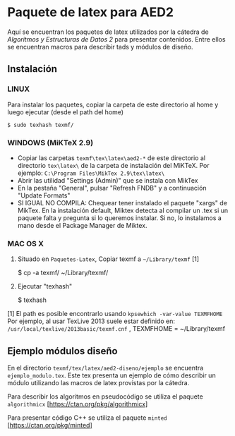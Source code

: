 # Paquete de latex para AED2

Aquí se encuentran los paquetes de latex utilizados por la cátedra de
*Algoritmos y Estructuras de Datos 2* para presentar contenidos. Entre ellos se
encuentran macros para describir tads y módulos de diseño.

## Instalación

### LINUX

Para instalar los paquetes, copiar la carpeta de este directorio al home y luego ejecutar (desde el path del home)

    $ sudo texhash texmf/

### WINDOWS (MiKTeX 2.9)

- Copiar las carpetas `texmf\tex\latex\aed2-*` de este directorio al directorio `tex\latex\` de la carpeta de instalación del MiKTeX. Por ejemplo: `C:\Program Files\MikTex 2.9\tex\latex\`
- Abrir las utilidad "Settings (Admin)" que se instala con MikTex
- En la pestaña "General", pulsar "Refresh FNDB" y a continuación "Update Formats"
- SI IGUAL NO COMPILA: Chequear tener instalado el paquete "xargs" de MikTex. En la instalación default, Miktex detecta al compilar un .tex si un paquete falta y pregunta si lo queremos instalar. Si no, lo instalamos a mano desde el Package Manager de Miktex.

### MAC OS X

1. Situado en `Paquetes-Latex`, Copiar texmf a `~/Library/texmf` [1]

    $ cp -a texmf/ ~/Library/texmf/

2. Ejecutar "texhash"

    $ texhash

[1] El path es posible encontrarlo usando `kpsewhich -var-value TEXMFHOME`
Por ejemplo, al usar TexLive 2013 suele estar definido en:
`/usr/local/texlive/2013basic/texmf.cnf` , TEXMFHOME = ~/Library/texmf


## Ejemplo módulos diseño

En el directorio `texmf/tex/latex/aed2-diseno/ejemplo` se encuentra
`ejemplo_modulo.tex`. Este tex presenta un ejemplo de cómo describir un módulo
utilizando las macros de latex provistas por la cátedra.

Para describir los algoritmos en pseudocódigo se utiliza el paquete
`algorithmicx` [https://ctan.org/pkg/algorithmicx]

Para presentar código C++ se utiliza el paquete `minted`
[https://ctan.org/pkg/minted]
